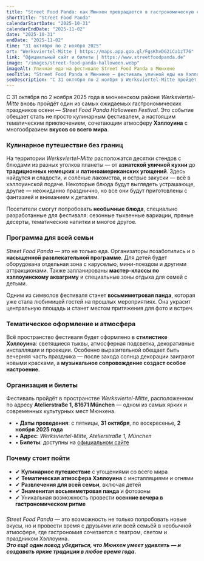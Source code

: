 ```yaml
---
title: "Street Food Panda: как Мюнхен превращается в гастрономическую столицу Хэллоуина"
shortTitle: "Street Food Panda"
calendarStartDate: "2025-10-31"
calendarEndDate: "2025-11-02"
date: "2025-10-31"
endDate: "2025-11-02"
time: "31 октября по 2 ноября 2025"
ort: "Werksviertel-Mitte | https://maps.app.goo.gl/FgsKhvDG2iCa1zT76"
link: "Официальный сайт и билеты | https://www.streetfoodpanda.de"
image: "/images/street-food-panda-halloween.webp"
imageAlt: Уличная еда на фестивале Street Food Panda в Мюнхене
seoTitle: "Street Food Panda в Мюнхене — фестиваль уличной еды на Хэллоуин 2025"
seoDescription: "С 31 октября по 2 ноября в Werksviertel-Mitte пройдёт Street Food Panda Halloween Festival — с десятками стендов, хэллоуинской атмосферой и пандой в 8 метров."
---
```


С 31 октября по 2 ноября 2025 года в мюнхенском районе *Werksviertel-Mitte* вновь пройдёт один из самых ожидаемых гастрономических праздников осени — *Street Food Panda Halloween Festival*. Это событие обещает стать не просто кулинарным фестивалем, а настоящим тематическим приключением, сочетающим атмосферу **Хэллоуина** с многообразием **вкусов со всего мира**.

### Кулинарное путешествие без границ

На территории *Werksviertel-Mitte* расположатся десятки стендов с блюдами из разных уголков планеты — от **азиатской уличной кухни** до **традиционных немецких** и **латиноамериканских угощений**. Здесь найдутся и сладости, и солёные лакомства, и острые закуски — всё в хэллоуинской подаче. Некоторые блюда будут выглядеть устрашающе, другие — неожиданно празднично, но все они будут приготовлены с фантазией и вниманием к деталям.

Посетители смогут попробовать **необычные блюда**, специально разработанные для фестиваля: сезонные тыквенные вариации, пряные десерты, тематические напитки и многое другое.

### Программа для всей семьи

*Street Food Panda* — это не только еда. Организаторы позаботились и о **насыщенной развлекательной программе**. Для детей будет оборудована отдельная зона с каруселью, мини-поездом и другими аттракционами. Также запланированы **мастер-классы по хэллоуинскому аквагриму** и специальные зоны отдыха для семей с детьми.

Одним из символов фестиваля станет **восьмиметровая панда**, которая уже стала любимицей гостей на прошлых мероприятиях. Она украсит центральную площадь и станет местом притяжения для фото и встреч.

### Тематическое оформление и атмосфера

Всё пространство фестиваля будет оформлено в **стилистике Хэллоуина**: светящиеся тыквы, атмосферная подсветка, декоративные инсталляции и проекции. Особенно выразительной обещает быть вечерняя часть праздника — после захода солнца декорации заиграют новыми красками, а **музыкальное сопровождение создаст особое настроение**.

### Организация и билеты

Фестиваль пройдёт в пространстве *Werksviertel-Mitte*, расположенном по адресу **Atelierstraße 1, 81671 München** — одном из самых ярких и современных культурных мест Мюнхена.

- • **Даты проведения**: с пятницы, **31 октября**, по воскресенье, **2 ноября 2025 года**  
- • **Адрес**: *Werksviertel-Mitte, Atelierstraße 1, München*  
- • **Билеты**: доступны на [официальном сайте](https://www.streetfoodpanda.de)

### Почему стоит пойти

- ✔ **Кулинарное путешествие** с угощениями со всего мира  
- ✔ **Тематическая атмосфера Хэллоуина** с инсталляциями и огнями  
- ✔ **Развлечения для всей семьи**, включая детей  
- ✔ **Знаменитая восьмиметровая панда** и фотозоны  
- ✔ Уникальная возможность провести **осенние вечера в гастрономическом ритме**

###

*Street Food Panda* — это возможность не только попробовать новые вкусы, но и провести время с друзьями или всей семьёй в необычной атмосфере, где гастрономия сочетается с театром, светом и праздником Хэллоуина.  
_**Это ещё один повод убедиться, что Мюнхен умеет удивлять — и создавать яркие традиции в любое время года.**_
